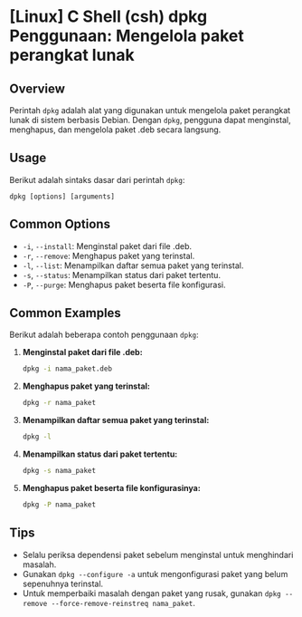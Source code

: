 # [Linux] C Shell (csh) dpkg Penggunaan: Mengelola paket perangkat lunak

## Overview
Perintah `dpkg` adalah alat yang digunakan untuk mengelola paket perangkat lunak di sistem berbasis Debian. Dengan `dpkg`, pengguna dapat menginstal, menghapus, dan mengelola paket .deb secara langsung.

## Usage
Berikut adalah sintaks dasar dari perintah `dpkg`:

```
dpkg [options] [arguments]
```

## Common Options
- `-i`, `--install`: Menginstal paket dari file .deb.
- `-r`, `--remove`: Menghapus paket yang terinstal.
- `-l`, `--list`: Menampilkan daftar semua paket yang terinstal.
- `-s`, `--status`: Menampilkan status dari paket tertentu.
- `-P`, `--purge`: Menghapus paket beserta file konfigurasi.

## Common Examples
Berikut adalah beberapa contoh penggunaan `dpkg`:

1. **Menginstal paket dari file .deb:**
   ```bash
   dpkg -i nama_paket.deb
   ```

2. **Menghapus paket yang terinstal:**
   ```bash
   dpkg -r nama_paket
   ```

3. **Menampilkan daftar semua paket yang terinstal:**
   ```bash
   dpkg -l
   ```

4. **Menampilkan status dari paket tertentu:**
   ```bash
   dpkg -s nama_paket
   ```

5. **Menghapus paket beserta file konfigurasinya:**
   ```bash
   dpkg -P nama_paket
   ```

## Tips
- Selalu periksa dependensi paket sebelum menginstal untuk menghindari masalah.
- Gunakan `dpkg --configure -a` untuk mengonfigurasi paket yang belum sepenuhnya terinstal.
- Untuk memperbaiki masalah dengan paket yang rusak, gunakan `dpkg --remove --force-remove-reinstreq nama_paket`.